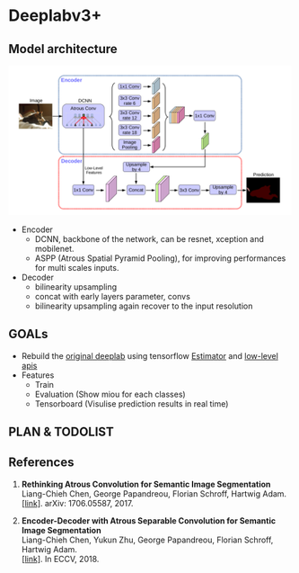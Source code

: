 # Deeplabv3+

## Model architecture
![deeplabv3+](https://github.com/chenmengyang/rename_later/blob/master/images/deeplab.png?raw=true)
* Encoder
  * DCNN, backbone of the network, can be resnet, xception and mobilenet.
  * ASPP (Atrous Spatial Pyramid Pooling), for improving performances for multi scales inputs.
* Decoder
  * bilinearity upsampling
  * concat with early layers parameter, convs
  * bilinearity upsampling again recover to the input resolution

## GOALs
* Rebuild the [original deeplab](https://github.com/tensorflow/models/tree/master/research/deeplab) using tensorflow [Estimator](https://www.tensorflow.org/guide/estimators) and [low-level apis](https://www.tensorflow.org/guide/low_level_intro)
* Features
  * Train
  * Evaluation (Show miou for each classes)
  * Tensorboard (Visulise prediction results in real time)

## PLAN & TODOLIST


## References

1.  **Rethinking Atrous Convolution for Semantic Image Segmentation**<br />
    Liang-Chieh Chen, George Papandreou, Florian Schroff, Hartwig Adam.<br />
    [[link]](http://arxiv.org/abs/1706.05587). arXiv: 1706.05587, 2017.

2.  **Encoder-Decoder with Atrous Separable Convolution for Semantic Image Segmentation**<br />
    Liang-Chieh Chen, Yukun Zhu, George Papandreou, Florian Schroff, Hartwig Adam.<br />
    [[link]](https://arxiv.org/abs/1802.02611). In ECCV, 2018.
